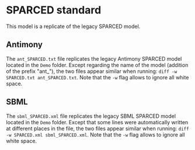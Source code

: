# SPARCED standard

This model is a replicate of the legacy SPARCED model.

## Antimony

The ```ant_SPARCED.txt``` file replicates the legacy Antimony SPARCED model
located in the ```Demo``` folder.
Except regarding the name of the model (addition of the prefix "ant\_"),
the two files appear similar when running:
```diff -w SPARCED.txt ant_SPARCED.txt```.
Note that the ```-w``` flag allows to ignore all white space.

## SBML

The ```sbml_SPARCED.xml``` file replicates the legacy SBML SPARCED model
located in the ```Demo``` folder.
Except that some lines were automatically written at different places in the
file, the two files appear similar when running:
```diff -w SPARCED.xml sbml_SPARCED.xml```.
Note that the ```-w``` flag allows to ignore all white space.

